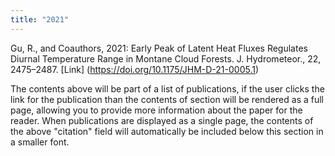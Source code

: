 ```yaml
---
title: "2021"
---
```


Gu, R., and Coauthors, 2021: Early Peak of Latent Heat Fluxes Regulates Diurnal Temperature Range in Montane Cloud Forests. J. Hydrometeor., 22, 2475–2487. [Link] (https://doi.org/10.1175/JHM-D-21-0005.1)

The contents above will be part of a list of publications, if the user clicks the link for the publication than the contents of section will be rendered as a full page, allowing you to provide more information about the paper for the reader. When publications are displayed as a single page, the contents of the above "citation" field will automatically be included below this section in a smaller font.
